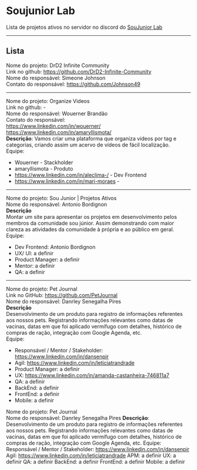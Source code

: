 # Soujunior Lab

Lista de projetos ativos no servidor no discord do [SouJunior Lab](https://discord.gg/soujunior-community-759176734460346423)

----------------

## Lista
Nome do projeto: DrD2 Infinite Community  
Link no github: https://github.com/DrD2-Infinite-Community  
Nome do responsável: Simeone Johnson  
Contato do responsável: https://github.com/Johnson49  

---------------

Nome do projeto: Organize Videos    
Link no github: -  
Nome do responsável: Wouerner Brandão    
Contato do responsável:   
https://www.linkedin.com/in/wouerner/     
https://www.linkedin.com/in/amaryllismota/   
**Descrição**: Vamos criar uma plataforma que organiza videos por tag e categorias, criando assim um acervo de vídeos de fácil localização.   
Equipe:
* Wouerner - Stackholder
* amaryllismota - Produto
* https://www.linkedin.com/in/aleclima-/ - Dev Frontend
* https://www.linkedin.com/in/mari-moraes - 

---------------


Nome do projeto: Sou Junior | Projetos Ativos   
Nome do responsável: Antonio Bordignon  
**Descrição**  
Montar um site para apresentar os projetos em desenvolvimento pelos membros da comunidade sou júnior. Assim demonstrando com maior clareza as atividades da comunidade à própria e ao público em geral.  
Equipe:  
* Dev Frontend: Antonio Bordignon  
* UX/ UI: a definir  
* Product Manager: a definir  
* Mentor: a definir  
* QA: a definir  


---------------

Nome do projeto: Pet Journal   
Link no GitHub: https://github.com/PetJournal   
Nome do responsável: Danrley Senegalha Pires  
**Descrição**  
Desenvolvimento de um produto para registro de informações referentes aos nossos pets.
Registrando informações relevantes como datas de vacinas, datas em que foi aplicado vermífugo com detalhes, histórico de compras de ração, integração com Google Agenda, etc.  
Equipe:  
* Responsável / Mentor / Stakeholder: https://www.linkedin.com/in/dansenpir  
* Agil: https://www.linkedin.com/in/leticiatrandrade  
* Product Manager: a definir  
* UX: https://www.linkedin.com/in/amanda-castanheira-746811a7  
* QA: a definir  
* BackEnd: a definir  
* FrontEnd: a definir  
* Mobile: a definir  

Nome do projeto: Pet Journal    
Nome do responsável: Danrley Senegalha Pires
**Descrição**:
Desenvolvimento de um produto para registro de informações referentes aos nossos pets.
Registrando informações relevantes como datas de vacinas, datas em que foi aplicado vermífugo com detalhes, histórico de compras de ração, integração com Google Agenda, etc.
Equipe:
Responsável / Mentor / Stakeholder: https://www.linkedin.com/in/dansenpir
Agil: https://www.linkedin.com/in/leticiatrandrade
APM: a definir
UX: a definir
QA: a definir
BackEnd: a definir
FrontEnd: a definir
Mobile: a definir
